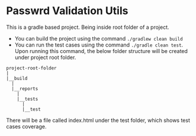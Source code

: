 # Passwrd Validation Utils
This is a gradle based project. Being inside root folder of a project.
- You can build the project using the command ```./gradlew clean build```
- You can run the test cases using the command ```./gradle clean test```. Upon running this command, the below folder structure will be created under project root folder.

```
project-root-folder
|
|__build
  |
  |__reports
    |
    |__tests
      |
      |__test

```
There will be a file called index.html under the test folder, which shows test cases coverage.
